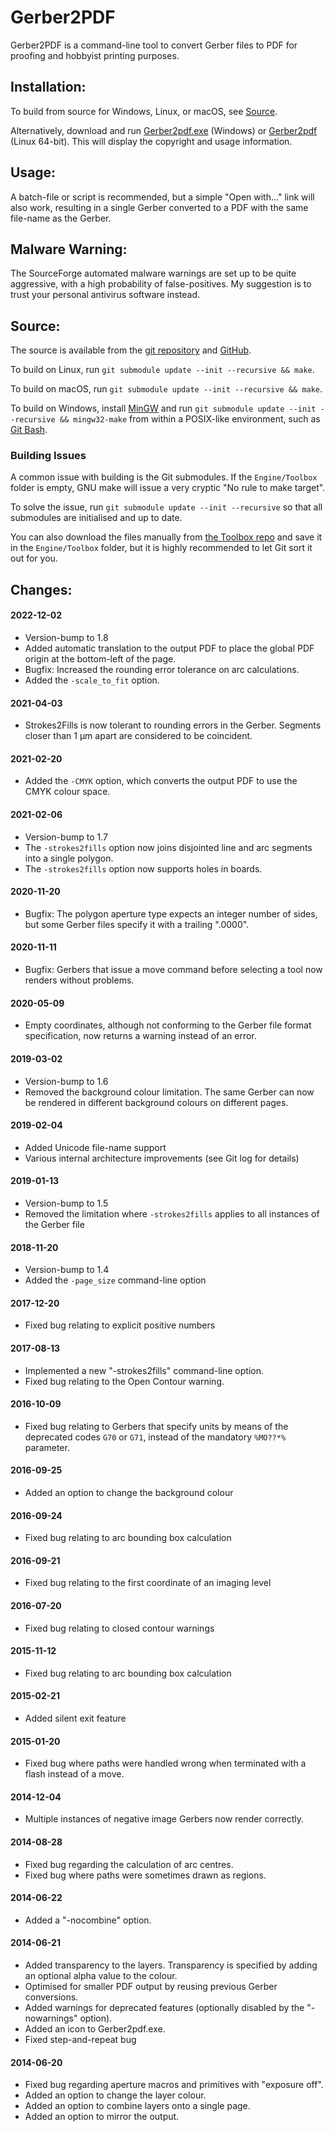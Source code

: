 # Gerber2PDF

Gerber2PDF is a command-line tool to convert Gerber files to PDF for proofing 
and hobbyist printing purposes.

## Installation:

To build from source for Windows, Linux, or macOS, see [Source](#source).

Alternatively, download and run
[Gerber2pdf.exe](https://sourceforge.net/projects/gerber2pdf/files/Gerber2pdf.exe/download) (Windows)
or [Gerber2pdf](https://sourceforge.net/projects/gerber2pdf/files/Gerber2pdf/download) (Linux 64-bit).
This will display the copyright and usage information.

## Usage:

A batch-file or script is recommended, but a simple "Open with..." link will 
also work, resulting in a single Gerber converted to a PDF with the same 
file-name as the Gerber.

## Malware Warning:

The SourceForge automated malware warnings are set up to be quite aggressive, 
with a high probability of false-positives.  My suggestion is to trust your 
personal antivirus software instead.

## Source:

The source is available from the
[git repository](https://sourceforge.net/p/gerber2pdf/code/) and
[GitHub](https://github.com/jpt13653903/Gerber2PDF).

To build on Linux, run `git submodule update --init --recursive && make`.

To build on macOS, run `git submodule update --init --recursive && make`.

To build on Windows, install [MinGW](http://tdm-gcc.tdragon.net/) and run 
`git submodule update --init --recursive && mingw32-make` from within a 
POSIX-like environment, such as [Git Bash](https://git-scm.com/).

### Building Issues

A common issue with building is the Git submodules.  If the `Engine/Toolbox` 
folder is empty, GNU make will issue a very cryptic "No rule to make target".

To solve the issue, run `git submodule update --init --recursive` so that all 
submodules are initialised and up to date.

You can also download the files manually from
[the Toolbox repo](https://github.com/jpt13653903/Toolbox/tree/master)
and save it in the `Engine/Toolbox` folder, but it is highly recommended to let 
Git sort it out for you.

## Changes:

#### 2022-12-02

- Version-bump to 1.8
- Added automatic translation to the output PDF to place the global PDF origin
  at the bottom-left of the page.
- Bugfix: Increased the rounding error tolerance on arc calculations.
- Added the `-scale_to_fit` option.

#### 2021-04-03

- Strokes2Fills is now tolerant to rounding errors in the Gerber.  Segments
  closer than 1 μm apart are considered to be coincident.

#### 2021-02-20

- Added the `-CMYK` option, which converts the output PDF
  to use the CMYK colour space.

#### 2021-02-06

- Version-bump to 1.7
- The `-strokes2fills` option now joins disjointed line and arc segments into
  a single polygon.
- The `-strokes2fills` option now supports holes in boards.

#### 2020-11-20

- Bugfix: The polygon aperture type expects an integer number of sides, but 
  some Gerber files specify it with a trailing ".0000".

#### 2020-11-11

- Bugfix: Gerbers that issue a move command before selecting a tool now 
  renders without problems.

#### 2020-05-09

- Empty coordinates, although not conforming to the Gerber file format 
  specification, now returns a warning instead of an error.

#### 2019-03-02

- Version-bump to 1.6
- Removed the background colour limitation.  The same Gerber can now be 
  rendered in different background colours on different pages.

#### 2019-02-04

- Added Unicode file-name support
- Various internal architecture improvements (see Git log for details)

#### 2019-01-13

- Version-bump to 1.5
- Removed the limitation where `-strokes2fills` applies to all instances of 
  the Gerber file

#### 2018-11-20

- Version-bump to 1.4
- Added the `-page_size` command-line option

#### 2017-12-20

- Fixed bug relating to explicit positive numbers

#### 2017-08-13

- Implemented a new "-strokes2fills" command-line option.
- Fixed bug relating to the Open Contour warning.

#### 2016-10-09

- Fixed bug relating to Gerbers that specify units by means of the deprecated 
  codes `G70` or `G71`, instead of the mandatory `%MO??*%` parameter.

#### 2016-09-25

- Added an option to change the background colour

#### 2016-09-24

- Fixed bug relating to arc bounding box calculation

#### 2016-09-21

- Fixed bug relating to the first coordinate of an imaging level

#### 2016-07-20

- Fixed bug relating to closed contour warnings

#### 2015-11-12

- Fixed bug relating to arc bounding box calculation

#### 2015-02-21

- Added silent exit feature

#### 2015-01-20

- Fixed bug where paths were handled wrong when terminated with a flash 
  instead of a move.

#### 2014-12-04

- Multiple instances of negative image Gerbers now render correctly.

#### 2014-08-28

- Fixed bug regarding the calculation of arc centres.
- Fixed bug where paths were sometimes drawn as regions.

#### 2014-06-22

- Added a "-nocombine" option.

#### 2014-06-21

- Added transparency to the layers.  Transparency is specified by adding an 
  optional alpha value to the colour.
- Optimised for smaller PDF output by reusing previous Gerber conversions.
- Added warnings for deprecated features (optionally disabled by
  the "-nowarnings" option).
- Added an icon to Gerber2pdf.exe.
- Fixed step-and-repeat bug

#### 2014-06-20

- Fixed bug regarding aperture macros and primitives with "exposure off".
- Added an option to change the layer colour.
- Added an option to combine layers onto a single page.
- Added an option to mirror the output.

